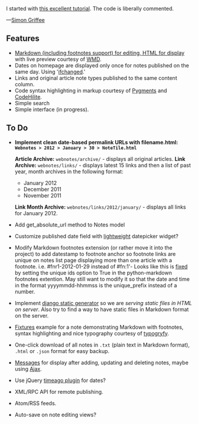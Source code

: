 I started with [this excellent tutorial](http://komunitasweb.com/2010/02/django-tutorial-simple-notes-application/). The code is liberally commented.

—[Simon Griffee](http://hypertexthero.com)

Features
----

- [Markdown (including footnotes support) for editing, HTML for display](https://code.djangoproject.com/wiki/UsingMarkup) with live preview courtesy of [WMD](https://github.com/ChiperSoft/wmd#readme).
- Dates on homepage are displayed only once for notes published on the same day. Using '[ifchanged](https://docs.djangoproject.com/en/dev/ref/templates/builtins/?from=olddocs#ifchanged).'
- Links and original article note types published to the same content column.
- Code syntax highlighting in markup courtesy of [Pygments](http://pygments.org/) and [CodeHilite](http://freewisdom.org/projects/python-markdown/CodeHilite).
- Simple search
- Simple interface (in progress).

To Do
----

- **Implement clean date-based permalink URLs with filename.html: `Webnotes > 2012 > January > 30 > NoteTile.html`**

    **Article Archive:** `webnotes/archive/` - displays all original articles.
    **Link Archive:** `webnotes/links/` - displays latest 15 links and then a list of past year, month archives in the following format:

    - January 2012
    - December 2011
    - November 2011

    **Link Month Archive:** `webnotes/links/2012/january/` - displays all links for January 2012.
    
- Add get_absolute_url method to Notes model
- Customize published date field with [lightweight](http://stefangabos.ro/jquery/zebra-datepicker/) datepicker widget?
- Modify Markdown footnotes extension (or rather move it into the project) to add datestamp to footnote anchor so footnote links are unique on notes list page displaying more than one article with a footnote. i.e. #fnr1-2012-01-29 instead of #fn:1'- Looks like this is [fixed](http://freewisdom.org/projects/python-markdown/Tickets/000037) by setting the unique ids option to True in the python-markdown footnotes extention. May still want to modify it so that the date and time in the format yyyymmdd-hhmmss is the unique_prefix instead of a number.
- Implement [django static generator](https://github.com/luckythetourist/staticgenerator) so we are *serving static files in HTML on server*. Also try to find a way to have static files in Markdown format on the server.
- [Fixtures](https://docs.djangoproject.com/en/dev/ref/django-admin/#what-s-a-fixture) example for a note demonstrating Markdown with footnotes, syntax highlighting and nice typography courtesy of [typogryfy](http://code.google.com/p/typogrify/).
- One-click download of all notes in `.txt` (plain text in Markdown format), `.html` or `.json` format for easy backup.
- [Messages](https://docs.djangoproject.com/en/dev/ref/contrib/messages/) for display after adding, updating and deleting notes, maybe using [Ajax](http://webcloud.se/log/AJAX-in-Django-with-jQuery/).
- Use jQuery [timeago plugin](http://timeago.yarp.com/) for dates?
- XML/RPC API for remote publishing.
- Atom/RSS feeds.
- Auto-save on note editing views?

[^1]: /notes-env/lib/python2.6/site-packages/markdown/extensions/footnotes.py

<!-- - Add user profile pages and link user names in the article bylines there. -->